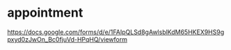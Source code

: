 # appointment
https://docs.google.com/forms/d/e/1FAIpQLSd8gAwlsblKdM65HKEX9HS9gpxyd0zJwOn_Bc0fjuVd-HPqHQ/viewform
